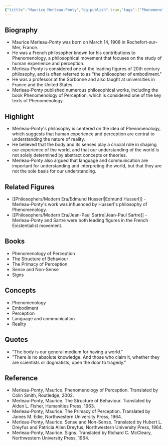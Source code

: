 ```yaml
---
{"tittle":"Maurice Merleau-Ponty","dg-publish":true,"tags":["Phenomenology","20th Century","modern-era","French","humanists","metaphysicians","philosophers-of-language","philosophers-of-mind","philosophers-of-religion","figures"],"born-date":1908,"keywords":"Maurice Merleau-Ponty, French philosopher, Phenomenology, embodiment, perception","aliases":"The philosopher of embodiment","permalink":"/philosophers/modern-era/maurice-merleau-ponty/","dgPassFrontmatter":true}
---
```



## Biography

-   Maurice Merleau-Ponty was born on March 14, 1908 in Rochefort-sur-Mer, France.
-   He was a French philosopher known for his contributions to Phenomenology, a philosophical movement that focuses on the study of human experience and perception.
-   Merleau-Ponty is considered one of the leading figures of 20th century philosophy, and is often referred to as "the philosopher of embodiment."
-   He was a professor at the Sorbonne and also taught at universities in France and the United States.
-   Merleau-Ponty published numerous philosophical works, including the book Phenomenology of Perception, which is considered one of the key texts of Phenomenology.

## Highlight

-   Merleau-Ponty's philosophy is centered on the idea of Phenomenology, which suggests that human experience and perception are central to understanding the nature of reality.
-   He believed that the body and its senses play a crucial role in shaping our experience of the world, and that our understanding of the world is not solely determined by abstract concepts or theories.
-   Merleau-Ponty also argued that language and communication are important for understanding and interpreting the world, but that they are not the sole basis for our understanding.

## Related Figures

-   [[Philosophers/Modern Era/Edmund Husserl\|Edmund Husserl]] - Merleau-Ponty's work was influenced by Husserl's philosophy of Phenomenology.
-   [[Philosophers/Modern Era/Jean-Paul Sartre\|Jean-Paul Sartre]] - Merleau-Ponty and Sartre were both leading figures in the French Existentialist movement.

## Books

-   Phenomenology of Perception
-   The Structure of Behaviour
-   The Primacy of Perception
-   Sense and Non-Sense
-   Signs

## Concepts

-   Phenomenology
-   Embodiment
-   Perception
-   Language and communication
-   Reality

## Quotes

-   "The body is our general medium for having a world."
-   "There is no absolute knowledge. And those who claim it, whether they are scientists or dogmatists, open the door to tragedy."

## Reference

-   Merleau-Ponty, Maurice. Phenomenology of Perception. Translated by Colin Smith, Routledge, 2002.
-   Merleau-Ponty, Maurice. The Structure of Behaviour. Translated by Alden L. Fisher, Humanities Press, 1963.
-   Merleau-Ponty, Maurice. The Primacy of Perception. Translated by James M. Edie, Northwestern University Press, 1964.
-   Merleau-Ponty, Maurice. Sense and Non-Sense. Translated by Hubert L. Dreyfus and Patricia Allen Dreyfus, Northwestern University Press, 1964.
-   Merleau-Ponty, Maurice. Signs. Translated by Richard C. McCleary, Northwestern University Press, 1964.